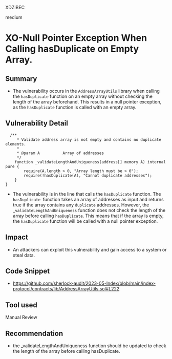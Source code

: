XDZIBEC

medium

# XO-Null Pointer Exception When Calling hasDuplicate on Empty Array.

## Summary
- The vulnerability occurs in the `AddressArrayUtils` library when calling the `hasDuplicate` function on an empty array without checking the length of the array beforehand. This results in a null pointer exception, as the `hasDuplicate` function is called with an empty array.
## Vulnerability Detail
```solidity
  /**
     * Validate address array is not empty and contains no duplicate elements.
     *
     * @param A          Array of addresses
     */
    function _validateLengthAndUniqueness(address[] memory A) internal pure {
        require(A.length > 0, "Array length must be > 0");
        require(!hasDuplicate(A), "Cannot duplicate addresses");
    }
}
```
- The vulnerability is in the line that calls the `hasDuplicate` function. The `hasDuplicate `function takes an array of addresses as input and returns true if the array contains any `duplicate` addresses. However, the _`validateLengthAndUniqueness` function does not check the length of the array before calling `hasDuplicate`. This means that if the array is empty, the `hasDuplicate` function will be called with a null pointer exception.
## Impact
- An  attackers can exploit this vulnerability and  gain access to a system or steal data.
## Code Snippet
- https://github.com/sherlock-audit/2023-05-Index/blob/main/index-protocol/contracts/lib/AddressArrayUtils.sol#L222
## Tool used

Manual Review

## Recommendation
-  the _validateLengthAndUniqueness function should be updated to check the length of the array before calling hasDuplicate.